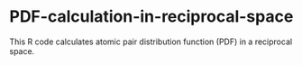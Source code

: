 # PDF-calculation-in-reciprocal-space

This R code calculates atomic pair distribution function (PDF) in a reciprocal space.  
